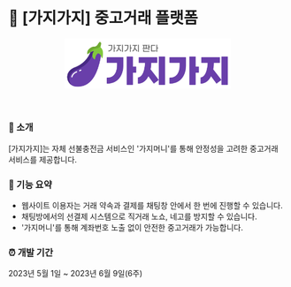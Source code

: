 # :eggplant: [가지가지] 중고거래 플랫폼


<p align="center"><img src="https://github.com/JJ2uu/gazee/blob/9ce91e73bd38717cc4f5cf86aef6588deb5052cd/gazee/src/main/webapp/resources/img/gazee_logo.png" width="300px"></p>

<br>

### :pushpin: 소개
[가지가지]는 자체 선불충전금 서비스인 '가지머니'를 통해 안정성을 고려한 중고거래 서비스를 제공합니다.

### :pushpin: 기능 요약
- 웹사이트 이용자는 거래 약속과 결제를 채팅창 안에서 한 번에 진행할 수 있습니다.
- 채팅방에서의 선결제 시스템으로 직거래 노쇼, 네고를 방지할 수 있습니다.
- '가지머니'를 통해 계좌번호 노출 없이 안전한 중고거래가 가능합니다.

### :alarm_clock: 개발 기간
2023년 5월 1일 ~ 2023년 6월 9일(6주)

